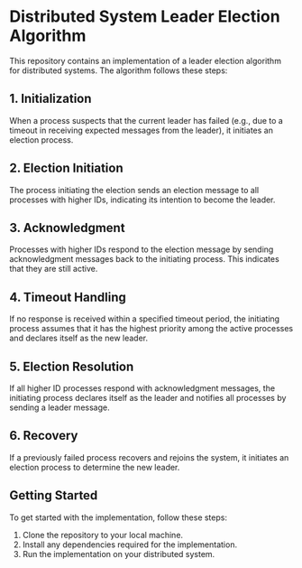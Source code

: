 # Distributed System Leader Election Algorithm

This repository contains an implementation of a leader election algorithm for distributed systems. The algorithm follows these steps:

## 1. Initialization

When a process suspects that the current leader has failed (e.g., due to a timeout in receiving expected messages from the leader), it initiates an election process.

## 2. Election Initiation

The process initiating the election sends an election message to all processes with higher IDs, indicating its intention to become the leader.

## 3. Acknowledgment

Processes with higher IDs respond to the election message by sending acknowledgment messages back to the initiating process. This indicates that they are still active.

## 4. Timeout Handling

If no response is received within a specified timeout period, the initiating process assumes that it has the highest priority among the active processes and declares itself as the new leader.

## 5. Election Resolution

If all higher ID processes respond with acknowledgment messages, the initiating process declares itself as the leader and notifies all processes by sending a leader message.

## 6. Recovery

If a previously failed process recovers and rejoins the system, it initiates an election process to determine the new leader.

## Getting Started

To get started with the implementation, follow these steps:

1. Clone the repository to your local machine.
2. Install any dependencies required for the implementation.
3. Run the implementation on your distributed system.
